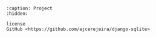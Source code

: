 ```{include} ../README.md
```

```{toctree}
:caption: Project
:hidden:

license
GitHub <https://github.com/ajcerejeira/django-sqlite>
```
